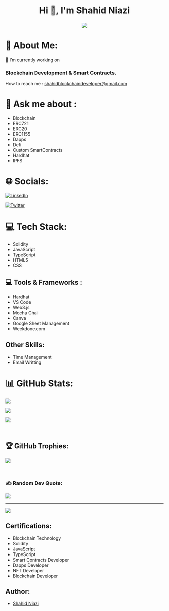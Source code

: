 <h1 align="center">Hi 👋, I'm Shahid Niazi</h1>
<h3 align="center">
  <a href="https://git.io/typing-svg">
    <img src="https://readme-typing-svg.herokuapp.com/?lines=Blockchain%20Developer...;Software%20Engineer...;&center=true&size=24">
  </a>
</h3>

# 💫 About Me:

🌱 I’m currently working on 

### Blockchain Development & Smart Contracts.

How to reach me : shahidblockchaindeveloper@gmail.com

# 💬 Ask me about : 
- Blockchain
- ERC721
- ERC20
- ERC1155
- Dapps
- Defi
- Custom SmartContracts
- Hardhat
- IPFS

# 🌐 Socials:
[![LinkedIn](https://img.shields.io/badge/LinkedIn-%230077B5.svg?logo=linkedin&logoColor=white)](https://www.linkedin.com/in/shahidniazi/) 

[![Twitter](https://img.shields.io/twitter/url?style=social&url=https%3A%2F%2Ftwitter.com%2FShahidniazi123)](https://twitter.com/Shahidniazi123)

# 💻 Tech Stack:
- Solidity   
- JavaScript
- TypeScript
- HTML5
- CSS

## 💻 Tools & Frameworks :
- Hardhat
- VS Code
- Web3.js
- Mocha Chai
- Canva
- Google Sheet Management
- Weekdone.com

## Other Skills:
- Time Management
- Email Writting

# 📊 GitHub Stats:

![](https://github-readme-stats.vercel.app/api?username=ShahidAbbasKhan&theme=radical&hide_border=false&include_all_commits=true&count_private=true)

![](https://github-readme-streak-stats.herokuapp.com/?user=ShahidAbbasKhan&theme=radical&hide_border=false)

![](https://github-readme-stats.vercel.app/api/top-langs/?username=ShahidAbbasKhan&theme=radical&hide_border=false&include_all_commits=true&count_private=true&layout=compact)

​

## 🏆 GitHub Trophies:

![](https://github-profile-trophy.vercel.app/?username=ShahidAbbasKhan&theme=radical&no-frame=false&no-bg=false&margin-w=4)

​

### ✍️ Random Dev Quote:

![](https://quotes-github-readme.vercel.app/api?type=vetical&theme=radical)

---
[![](https://visitcount.itsvg.in/api?id=ShahidAbbasKhan&icon=9&color=0)](https://visitcount.itsvg.in)
## Certifications:
- Blockchain Technology
- Solidity 
- JavaScript 
- TypeScript
- Smart Contracts Developer
- Dapps Developer
- NFT Developer
- Blockchain Developer
## Author:

- [Shahid Niazi](https://www.linkedin.com/in/shahidniazi/)

